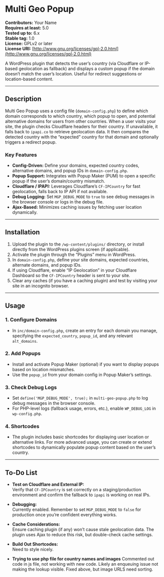 # Multi Geo Popup

**Contributors:** Your Name  
**Requires at least:** 5.0  
**Tested up to:** 6.x  
**Stable tag:** 1.0  
**License:** GPLv2 or later  
**License URI:** [http://www.gnu.org/licenses/gpl-2.0.html](http://www.gnu.org/licenses/gpl-2.0.html)  

A WordPress plugin that detects the user’s country (via Cloudflare or IP-based geolocation as fallback) and displays a custom popup if the domain doesn’t match the user’s location. Useful for redirect suggestions or location-based content.

---

## Description

Multi Geo Popup uses a config file (`domain-config.php`) to define which domain corresponds to which country, which popup to open, and potential alternative domains for users from other countries. When a user visits your site, the plugin checks Cloudflare headers for their country. If unavailable, it falls back to `ipapi.co` to retrieve geolocation data. It then compares the detected country with the “expected” country for that domain and optionally triggers a redirect popup.

### Key Features
- **Config-Driven:** Define your domains, expected country codes, alternative domains, and popup IDs in `domain-config.php`.
- **Popup Support:** Integrates with Popup Maker (PUM) to open a specific popup if the user’s domain/country mismatch.
- **Cloudflare / IPAPI:** Leverages Cloudflare’s `CF-IPCountry` for fast geolocation, falls back to IP API if not available.
- **Debug Logging:** Set `MGP_DEBUG_MODE` to `true` to see debug messages in the browser console or logs in the debug file.
- **Ajax-Based:** Minimizes caching issues by fetching user location dynamically.

---

## Installation

1. Upload the plugin to the `/wp-content/plugins/` directory, or install directly from the WordPress plugins screen (if applicable).
2. Activate the plugin through the “Plugins” menu in WordPress.
3. In `domain-config.php`, define your site domains, expected countries, alternate domains, and popup IDs.
4. If using Cloudflare, enable “IP Geolocation” in your Cloudflare Dashboard so the `CF-IPCountry` header is sent to your site.
5. Clear any caches (if you have a caching plugin) and test by visiting your site in an incognito browser.

---

## Usage

### 1. Configure Domains
- In `inc/domain-config.php`, create an entry for each domain you manage, specifying the `expected_country`, `popup_id`, and any relevant `alt_domains`.

### 2. Add Popups
- Install and activate Popup Maker (optional) if you want to display popups based on location mismatches.
- Use the `popup_id` from your domain config in Popup Maker’s settings.

### 3. Check Debug Logs
- Set `define('MGP_DEBUG_MODE', true);` in `multi-geo-popup.php` to log debug messages in the browser console.
- For PHP-level logs (fallback usage, errors, etc.), enable `WP_DEBUG_LOG` in `wp-config.php`.

### 4. Shortcodes
- The plugin includes basic shortcodes for displaying user location or alternative links. For more advanced usage, you can create or extend shortcodes to dynamically populate popup content based on the user’s country.

---

## To-Do List

- **Test on Cloudflare and External IP:**  
  Verify that `CF-IPCountry` is set correctly on a staging/production environment and confirm the fallback to `ipapi` is working on real IPs.

- **Debugging:**  
  Currently enabled. Remember to set `MGP_DEBUG_MODE` to `false` for production once you’re confident everything works.

- **Cache Considerations:**  
  Ensure caching plugin (if any) won’t cause stale geolocation data. The plugin uses Ajax to reduce this risk, but double-check cache settings.

- **Build Out Shortcodes:**  
  Need to style nicely.

- **Trying to use php file for country names and images**
  Commented out code in js file, not working with new code. Likely an enqueuing issue not making the lookup visible.
  Fixed above, but image URLS need sorting.
